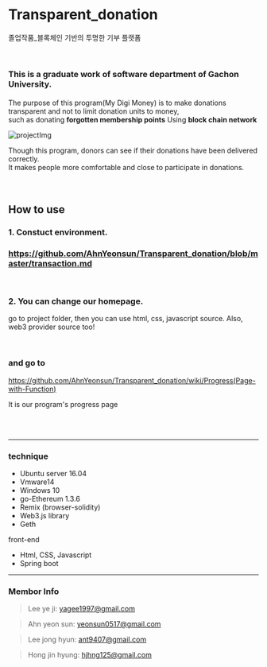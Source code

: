 # Transparent_donation
졸업작품_블록체인 기반의 투명한 기부 플랫폼

<br>

### This is a graduate work of software department of Gachon University.
#### 
The purpose of this program(My Digi Money) is to make donations transparent and not to limit donation units to money,
<br>such as donating **forgotten membership points**  Using **block chain network** 

![projectImg](https://user-images.githubusercontent.com/19389288/58070224-32140700-7bd3-11e9-861d-445e4cff36ac.PNG)


Though this program, donors can see if their donations have been delivered correctly.<br>
It makes people more comfortable and close to participate in donations.
<br>
<br>
<br>

## How to use
### 1. Constuct environment.
### https://github.com/AhnYeonsun/Transparent_donation/blob/master/transaction.md
<br>

### 2. You can change our homepage.
go to project folder, then you can use html, css, javascript source.
Also, web3 provider source too!

<br> 

### and go to
https://github.com/AhnYeonsun/Transparent_donation/wiki/Progress(Page-with-Function) <br>

It is our program's progress page

<br>
<br>

<hr>

### technique
* Ubuntu server 16.04
* Vmware14
* Windows 10
* go-Ethereum 1.3.6
* Remix (browser-solidity)
* Web3.js library
* Geth

front-end
* Html, CSS, Javascript
* Spring boot

<hr>

### Membor Info

> Lee ye ji: yagee1997@gmail.com<br>

> Ahn yeon sun: yeonsun0517@gmail.com<br>

> Lee jong hyun: ant9407@gmail.com<br>

> Hong jin hyung: hjhng125@gmail.com
<br>
<br>
